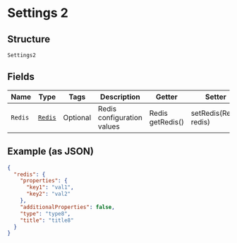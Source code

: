 
# Settings 2

## Structure

`Settings2`

## Fields

| Name | Type | Tags | Description | Getter | Setter |
|  --- | --- | --- | --- | --- | --- |
| `Redis` | [`Redis`](../../doc/models/redis.md) | Optional | Redis configuration values | Redis getRedis() | setRedis(Redis redis) |

## Example (as JSON)

```json
{
  "redis": {
    "properties": {
      "key1": "val1",
      "key2": "val2"
    },
    "additionalProperties": false,
    "type": "type8",
    "title": "title8"
  }
}
```


